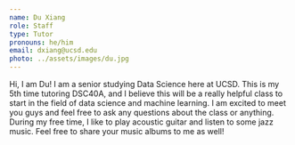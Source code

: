 ```yaml
---
name: Du Xiang
role: Staff
type: Tutor
pronouns: he/him
email: dxiang@ucsd.edu
photo: ../assets/images/du.jpg
---
```

Hi, I am Du! I am a senior studying Data Science here at UCSD. This is my 5th time tutoring DSC40A, and I believe this will be a really helpful class to start in the field of data science and machine learning. I am excited to meet you guys and feel free to ask any questions about the class or anything. During my free time, I like to play acoustic guitar and listen to some jazz music. Feel free to share your music albums to me as well!